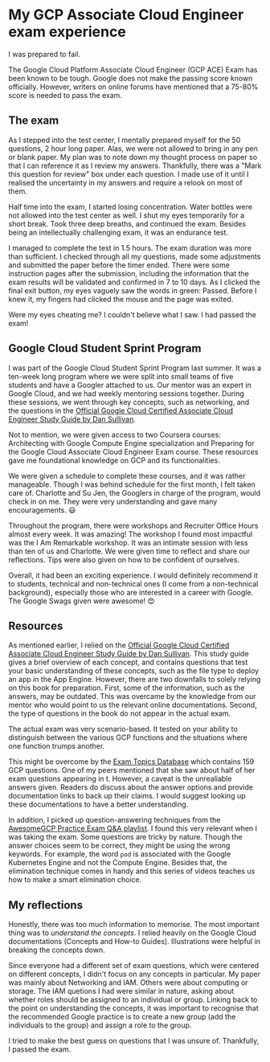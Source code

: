 # My GCP Associate Cloud Engineer exam experience

I was prepared to fail. 

The Google Cloud Platform Associate Cloud Engineer (GCP ACE) Exam has been known to be tough. Google does not make the passing score known officially. However, writers on online forums have mentioned that a 75-80% score is needed to pass the exam. 

## The exam

As I stepped into the test center, I mentally prepared myself for the 50 questions, 2 hour long paper. Alas, we were not allowed to bring in any pen or blank paper. My plan was to note down my thought process on paper so that I can reference it as I review my answers. Thankfully, there was a "Mark this question for review" box under each question. I made use of it until I realised the uncertainty in my answers and require a relook on most of them.

Half time into the exam, I started losing concentration. Water bottles were not allowed into the test center as well. I shut my eyes temporarily for a short break. Took three deep breaths, and continued the exam. Besides being an intellectually challenging exam, it was an endurance test.

I managed to complete the test in 1.5 hours. The exam duration was more than sufficient. I checked through all my questions, made some adjustments and submitted the paper before the timer ended. There were some instruction pages after the submission, including the information that the exam results will be validated and confirmed in 7 to 10 days. As I clicked the final exit button, my eyes vaguely saw the words in green: Passed. Before I knew it, my fingers had clicked the mouse and the page was exited.

Were my eyes cheating me? I couldn't believe what I saw. I had passed the exam! 

## Google Cloud Student Sprint Program

I was part of the Google Cloud Student Sprint Program last summer. It was a ten-week long program where we were split into small teams of five students and have a Googler attached to us. Our mentor was an expert in Google Cloud, and we had weekly mentoring sessions together. During these sessions, we went through key concepts, such as networking, and the questions in the [Official Google Cloud Certified Associate Cloud Engineer Study Guide by Dan Sullivan](https://www.academia.edu/41551326/Official_Google_Cloud_Certified_Associate_Cloud_Engineer_Study_Guide). 

Not to mention, we were given access to two Coursera courses: Architecting with Google Compute Engine specialization and Preparing for the Google Cloud Associate Cloud Engineer Exam course. These resources gave me foundational knowledge on GCP and its functionalities.

We were given a schedule to complete these courses, and it was rather manageable. Though I was behind schedule for the first month, I felt taken care of. Charlotte and Su Jen, the Googlers in charge of the program, would check in on me. They were very understanding and gave many encouragements. :smiley:

Throughout the program, there were workshops and Recruiter Office Hours almost every week. It was amazing! The workshop I found most impactful was the I Am Remarkable workshop. It was an intimate session with less than ten of us and Charlotte. We were given time to reflect and share our reflections. Tips were also given on how to be confident of ourselves. 

Overall, it had been an exciting experience. I would definitely recommend it to students, technical and non-technical ones (I come from a non-technical background), especially those who are interested in a career with Google. The Google Swags given were awesome! :heart_eyes:

## Resources

As mentioned earlier, I relied on the [Official Google Cloud Certified Associate Cloud Engineer Study Guide by Dan Sullivan](https://www.academia.edu/41551326/Official_Google_Cloud_Certified_Associate_Cloud_Engineer_Study_Guide). This study guide gives a brief overview of each concept, and contains questions that test your basic understanding of these concepts, such as the file type to deploy an app in the App Engine. However, there are two downfalls to solely relying on this book for preparation. First, some of the information, such as the answers, may be outdated. This was overcame by the knowledge from our mentor who would point to us the relevant online documentations. Second, the type of questions in the book do not appear in the actual exam.

The actual exam was very scenario-based. It tested on your ability to distinguish between the various GCP functions and the situations where one function trumps another. 

This might be overcome by the [Exam Topics Database](https://www.examtopics.com/exams/google/associate-cloud-engineer/) which contains 159 GCP questions. One of my peers mentioned that she saw about half of her exam questions appearing in t. However, a caveat is the unrealiable answers given. Readers do discuss about the answer options and provide documentation links to back up their claims. I would suggest looking up these documentations to have a better understanding.

In addition, I picked up question-answering techniques from the [AwesomeGCP Practice Exam Q&A playlist](https://www.youtube.com/playlist?list=PLQMsfKRZZviRwqJwNmh1eAWnRMvlrk40x). I found this very relevant when I was taking the exam. Some questions are tricky by nature. Though the answer choices seem to be correct, they might be using the wrong keywords. For example, the word `pod` is associated with the Google Kubernetes Engine and not the Compute Engine. Besides that, the elimination technique comes in handy and this series of videos teaches us how to make a smart elimination choice. 

## My reflections

Honestly, there was too much information to memorise. The most important thing was to _understand the concepts_. I relied heavily on the Google Cloud documentations (Concepts and How-to Guides). Illustrations were helpful in breaking the concepts down.

Since everyone had a different set of exam questions, which were centered on different concepts, I didn't focus on any concepts in particular. My paper was mainly about Networking and IAM. Others were about computing or storage. The IAM quetions I had were similar in nature, asking about whether roles should be assigned to an individual or group. Linking back to the point on understanding the concepts, it was important to recognise that the recommended Google practice is to create a new group (add the individuals to the group) and assign a role to the group. 

I tried to make the best guess on questions that I was unsure of. Thankfully, I passed the exam. 
